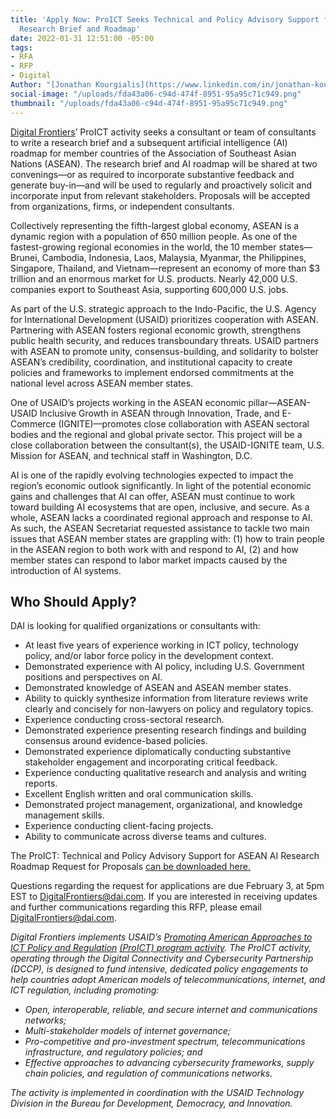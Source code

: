 ```yaml
---
title: 'Apply Now: ProICT Seeks Technical and Policy Advisory Support for ASEAN AI
  Research Brief and Roadmap'
date: 2022-01-31 12:51:00 -05:00
tags:
- RFA
- RFP
- Digital
Author: "[Jonathan Kourgialis](https://www.linkedin.com/in/jonathan-kourgialis-bbb6a150/)"
social-image: "/uploads/fda43a06-c94d-474f-8951-95a95c71c949.png"
thumbnail: "/uploads/fda43a06-c94d-474f-8951-95a95c71c949.png"
---
```


[Digital Frontiers](https://www.dai.com/our-work/projects/worldwide-digital-frontiers-df)’ ProICT activity seeks a consultant or team of consultants to write a research brief and a subsequent artificial intelligence (AI) roadmap for member countries of the Association of Southeast Asian Nations (ASEAN). The research brief and AI roadmap will be shared at two convenings—or as required to incorporate substantive feedback and generate buy-in—and will be used to regularly and proactively solicit and incorporate input from relevant stakeholders. Proposals will be accepted from organizations, firms, or independent consultants.

Collectively representing the fifth-largest global economy, ASEAN is a dynamic region with a population of 650 million people. As one of the fastest-growing regional economies in the world, the 10 member states—Brunei, Cambodia, Indonesia, Laos, Malaysia, Myanmar, the Philippines, Singapore, Thailand, and Vietnam—represent an economy of more than $3 trillion and an enormous market for U.S. products. Nearly 42,000 U.S. companies export to Southeast Asia, supporting 600,000 U.S. jobs.

As part of the U.S. strategic approach to the Indo-Pacific, the U.S. Agency for International Development (USAID) prioritizes cooperation with ASEAN. Partnering with ASEAN fosters regional economic growth, strengthens public health security, and reduces transboundary threats. USAID partners with ASEAN to promote unity, consensus-building, and solidarity to bolster ASEAN’s credibility, coordination, and institutional capacity to create policies and frameworks to implement endorsed commitments at the national level across ASEAN member states.

One of USAID’s projects working in the ASEAN economic pillar—ASEAN-USAID Inclusive Growth in ASEAN through Innovation, Trade, and E-Commerce (IGNITE)—promotes close collaboration with ASEAN sectoral bodies and the regional and global private sector. This project will be a close collaboration between the consultant(s), the USAID-IGNITE team, U.S. Mission for ASEAN, and technical staff in Washington, D.C.

AI is one of the rapidly evolving technologies expected to impact the region’s economic outlook significantly. In light of the potential economic gains and challenges that AI can offer, ASEAN must continue to work toward building AI ecosystems that are open, inclusive, and secure. As a whole, ASEAN lacks a coordinated regional approach and response to AI. As such, the ASEAN Secretariat requested assistance to tackle two main issues that ASEAN member states are grappling with: (1) how to train people in the ASEAN region to both work with and respond to AI, (2) and how member states can respond to labor market impacts caused by the introduction of AI systems.

## Who Should Apply?

DAI is looking for qualified organizations or consultants with:

* At least five years of experience working in ICT policy, technology policy, and/or labor force policy in the development context.
* Demonstrated experience with AI policy, including U.S. Government positions and perspectives on AI.
* Demonstrated knowledge of ASEAN and ASEAN member states.
* Ability to quickly synthesize information from literature reviews write clearly and concisely for non-lawyers on policy and regulatory topics.
* Experience conducting cross-sectoral research.
* Demonstrated experience presenting research findings and building consensus around evidence-based policies.
* Demonstrated experience diplomatically conducting substantive stakeholder engagement and incorporating critical feedback.
* Experience conducting qualitative research and analysis and writing reports.
* Excellent English written and oral communication skills.
* Demonstrated project management, organizational, and knowledge management skills.
* Experience conducting client-facing projects.
* Ability to communicate across diverse teams and cultures.

The ProICT: Technical and Policy Advisory Support for ASEAN AI Research Roadmap Request for Proposals [can be downloaded here.](/uploads/Digital%20Frontiers-RFP%202022-03%20PROICT-ASEAN%20AI-beaac2.pdf)

Questions regarding the request for applications are due February 3, at 5pm EST to [DigitalFrontiers@dai.com](mailto:DigitalFrontiers@dai.com). If you are interested in receiving updates and further communications regarding this RFP, please email [DigitalFrontiers@dai.com](mailto:DigitalFrontiers@dai.com).

*Digital Frontiers implements USAID’s [Promoting American Approaches to ICT Policy and Regulation](https://www.usaid.gov/digital-development/pro-ict-factsheet) [(ProICT) program activity](https://www.usaid.gov/digital-development/pro-ict-factsheet). The ProICT activity, operating through the Digital Connectivity and Cybersecurity Partnership (DCCP), is designed to fund intensive, dedicated policy engagements to help countries adopt American models of telecommunications, internet, and ICT regulation, including promoting:*

* *Open, interoperable, reliable, and secure internet and communications networks;*
* *Multi-stakeholder models of internet governance;*
* *Pro-competitive and pro-investment spectrum, telecommunications infrastructure, and regulatory policies; and*
* *Effective approaches to advancing cybersecurity frameworks, supply chain policies, and regulation of communications networks.*

*The activity is implemented in coordination with the USAID Technology Division in the Bureau for Development, Democracy, and Innovation.*